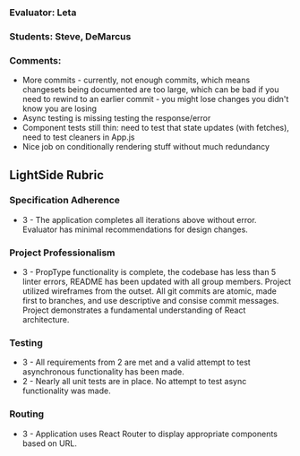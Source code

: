 ### Evaluator: Leta
### Students: Steve, DeMarcus
### Comments:

* More commits - currently, not enough commits, which means changesets being documented are too large, which can be bad if you need to rewind to an earlier commit - you might lose changes you didn't know you are losing
* Async testing is missing testing the response/error
* Component tests still thin: need to test that state updates (with fetches), need to test cleaners in App.js
* Nice job on conditionally rendering stuff without much redundancy

## LightSide Rubric

### Specification Adherence

* 3 - The application completes all iterations above without error. Evaluator has minimal
  recommendations for design changes.

### Project Professionalism

* 3 - PropType functionality is complete, the codebase has less than 5 linter
  errors, README has been updated with all group members. Project utilized
  wireframes from the outset. All git commits are atomic, made first to
  branches, and use descriptive and consise commit messages. Project
  demonstrates a fundamental understanding of React architecture.

### Testing

* 3 - All requirements from 2 are met and a valid attempt to test asynchronous functionality has been made.
* 2 - Nearly all unit tests are in place. No attempt to test async functionality was made.

### Routing

* 3 - Application uses React Router to display appropriate components based on URL.
